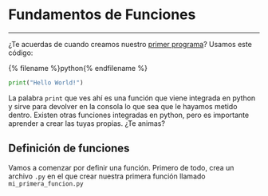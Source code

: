 # Fundamentos de Funciones
---

¿Te acuerdas de cuando creamos nuestro [primer programa](../my_first_animation/creating_py_file.md)? Usamos este código: 

{% filename %}python{% endfilename %}
```python
print("Hello World!")
```

La palabra `print` que ves ahí es una función que viene integrada en python y sirve para devolver en la consola lo que sea que le hayamos metido dentro. Existen otras funciones integradas en python, pero es importante aprender a crear las tuyas propias. ¿Te animas?

## Definición de funciones

Vamos a comenzar por definir una función. Primero de todo, crea un archivo `.py` en el que crear nuestra primera función llamado `mi_primera_funcion.py`